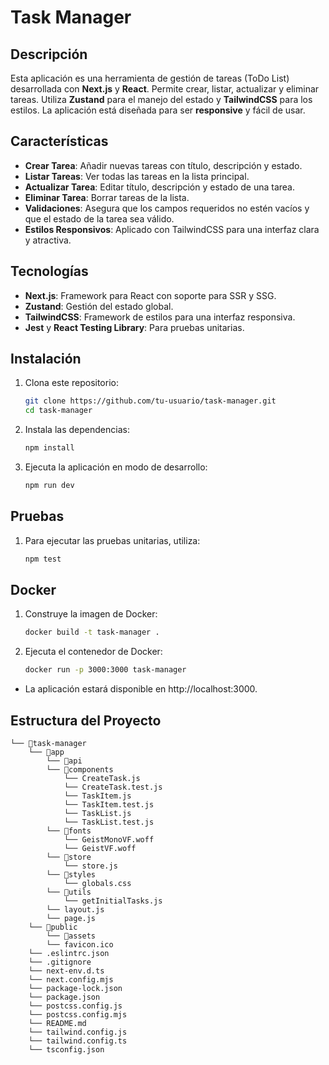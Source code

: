 # Task Manager

## Descripción

Esta aplicación es una herramienta de gestión de tareas (ToDo List) desarrollada con **Next.js** y **React**. Permite crear, listar, actualizar y eliminar tareas. Utiliza **Zustand** para el manejo del estado y **TailwindCSS** para los estilos. La aplicación está diseñada para ser **responsive** y fácil de usar.

## Características

- **Crear Tarea**: Añadir nuevas tareas con título, descripción y estado.
- **Listar Tareas**: Ver todas las tareas en la lista principal.
- **Actualizar Tarea**: Editar título, descripción y estado de una tarea.
- **Eliminar Tarea**: Borrar tareas de la lista.
- **Validaciones**: Asegura que los campos requeridos no estén vacíos y que el estado de la tarea sea válido.
- **Estilos Responsivos**: Aplicado con TailwindCSS para una interfaz clara y atractiva.

## Tecnologías

- **Next.js**: Framework para React con soporte para SSR y SSG.
- **Zustand**: Gestión del estado global.
- **TailwindCSS**: Framework de estilos para una interfaz responsiva.
- **Jest** y **React Testing Library**: Para pruebas unitarias.

## Instalación

1. Clona este repositorio:

   ```bash
   git clone https://github.com/tu-usuario/task-manager.git
   cd task-manager
   ```

2. Instala las dependencias:

   ```bash
   npm install
   ```

3. Ejecuta la aplicación en modo de desarrollo:

   ```bash
   npm run dev
   ```

## Pruebas

1. Para ejecutar las pruebas unitarias, utiliza:

   ```bash
   npm test
   ```

## Docker

1. Construye la imagen de Docker:

   ```bash
   docker build -t task-manager .
   ```

2. Ejecuta el contenedor de Docker:

   ```bash
   docker run -p 3000:3000 task-manager
   ```
-   La aplicación estará disponible en http://localhost:3000.

## Estructura del Proyecto
```
└── 📁task-manager
    └── 📁app
        └── 📁api
        └── 📁components
            └── CreateTask.js
            └── CreateTask.test.js
            └── TaskItem.js
            └── TaskItem.test.js
            └── TaskList.js
            └── TaskList.test.js
        └── 📁fonts
            └── GeistMonoVF.woff
            └── GeistVF.woff
        └── 📁store
            └── store.js
        └── 📁styles
            └── globals.css
        └── 📁utils
            └── getInitialTasks.js
        └── layout.js
        └── page.js
    └── 📁public
        └── 📁assets
        └── favicon.ico
    └── .eslintrc.json
    └── .gitignore
    └── next-env.d.ts
    └── next.config.mjs
    └── package-lock.json
    └── package.json
    └── postcss.config.js
    └── postcss.config.mjs
    └── README.md
    └── tailwind.config.js
    └── tailwind.config.ts
    └── tsconfig.json
```

